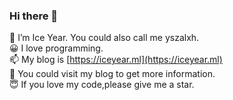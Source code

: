 ### Hi there 👋

  🔭 I’m Ice Year. You could also call me yszalxh.   
  😀 I love programming.    
  📫 My blog is [https://iceyear.ml](https://iceyear.ml)  
  🎈 You could visit my blog to get more information.  
  😇 If you love my code,please give me a star.

